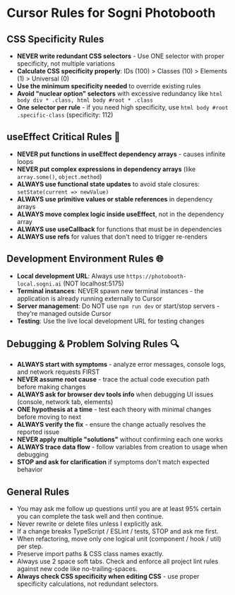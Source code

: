 # Cursor Rules for Sogni Photobooth

## CSS Specificity Rules
- **NEVER write redundant CSS selectors** - Use ONE selector with proper specificity, not multiple variations
- **Calculate CSS specificity properly**: IDs (100) > Classes (10) > Elements (1) > Universal (0)
- **Use the minimum specificity needed** to override existing rules
- **Avoid "nuclear option" selectors** with excessive redundancy like `html body div * .class, html body #root * .class`
- **One selector per rule** - if you need high specificity, use `html body #root .specific-class` (specificity: 112)

## useEffect Critical Rules 🚨
- **NEVER put functions in useEffect dependency arrays** - causes infinite loops
- **NEVER put complex expressions in dependency arrays** (like `array.some()`, `object.method`)
- **ALWAYS use functional state updates** to avoid stale closures: `setState(current => newValue)`
- **ALWAYS use primitive values or stable references** in dependency arrays
- **ALWAYS move complex logic inside useEffect**, not in the dependency array
- **ALWAYS use useCallback** for functions that must be in dependencies
- **ALWAYS use refs** for values that don't need to trigger re-renders

## Development Environment Rules 🌐
- **Local development URL**: Always use `https://photobooth-local.sogni.ai` (NOT localhost:5175)
- **Terminal instances**: NEVER spawn new terminal instances - the application is already running externally to Cursor
- **Server management**: Do NOT use `npm run dev` or start/stop servers - they're managed outside Cursor
- **Testing**: Use the live local development URL for testing changes

## Debugging & Problem Solving Rules 🔍
- **ALWAYS start with symptoms** - analyze error messages, console logs, and network requests FIRST
- **NEVER assume root cause** - trace the actual code execution path before making changes
- **ALWAYS ask for browser dev tools info** when debugging UI issues (console, network tab, elements)
- **ONE hypothesis at a time** - test each theory with minimal changes before moving to next
- **ALWAYS verify the fix** - ensure the change actually resolves the reported issue
- **NEVER apply multiple "solutions"** without confirming each one works
- **ALWAYS trace data flow** - follow variables from creation to usage when debugging
- **STOP and ask for clarification** if symptoms don't match expected behavior

## General Rules
- You may ask me follow up questions until you are at least 95% certain you can complete the task well and then continue.
- Never rewrite or delete files unless I explicitly ask.
- If a change breaks TypeScript / ESLint / tests, STOP and ask me first.
- When refactoring, move only one logical unit (component / hook / util) per step.
- Preserve import paths & CSS class names exactly.
- Always use 2 space soft tabs. Check and enforce all project lint rules against new code like no-trailing-spaces.
- **Always check CSS specificity when editing CSS** - use proper specificity calculations, not redundant selectors.